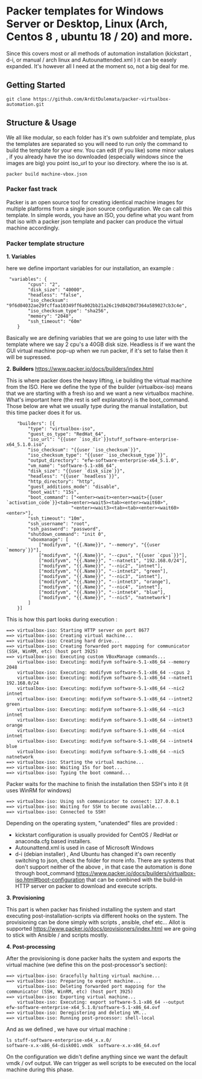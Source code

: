 # Packer templates for Windows Server or Desktop, Linux (Arch, Centos 8 , ubuntu 18 / 20) and more.
Since this covers most or all methods of automation installation (kickstart , d-i, or manual / arch linux and Autounattended.xml ) it can be easely expanded.
It's however all I need at the moment so, not a big deal for me.

## Getting Started
```
git clone https://github.com/ArditDulemata/packer-virtualbox-automation.git
```


## Structure & Usage

We all like modular, so each folder has it's own subfolder and template, plus the templates are separated so you will need to run only the command to build the template for your env.
You can edit (if you like) some minor values , if you already have the iso downloaded (especially windows since the images are big) you point iso_url to your iso directory.
where the iso is at.

```
packer build machine-vbox.json 
```

### Packer fast track

Packer is an open source tool for creating identical machine images for multiple platforms from a single json source configuration. 
We can call this template.
In simple words, you have an ISO, you define what you want from that iso with a packer json template and packer can produce the virtual machine accordingly. 

### Packer template structure

**1. Variables**

here we define important variables for our installation, an example :

```
 "variables": {
        "cpus": "2",
        "disk_size": "40000",
        "headless": "false",
        "iso_checksum": "9f6d04032ae29fcffaa10349ff6a902bb21a26c19d8420d7364a589027cb3c4e",
        "iso_checksum_type": "sha256",
        "memory": "2048",
        "ssh_timeout": "60m"
    }
```
Basically we are defining variables that we are going to use later with the template where we say 2 cpu's a 40GB disk size.
Headless is if we want the GUI virtual machine pop-up when we run packer, if it's set to false then it will be supressed.

**2. Builders**
https://www.packer.io/docs/builders/index.html

This is where packer does the heavy lifting, i.e building the virtual machine from the ISO.
Here we define the type of the builder (virtualbox-iso) means that we are starting with a fresh iso and we want a new virtualbox machine.
What's important here (the rest is self explanatory) is the boot_command.
Those below are what we usually type during the manual installation, but this time packer does it for us.


```
    "builders": [{
        "type": "virtualbox-iso",
        "guest_os_type": "RedHat_64",
        "iso_url": "{{user `iso_dir`}}stuff_software-enterprise-x64_5.1.0.iso",
        "iso_checksum": "{{user `iso_checksum`}}",
        "iso_checksum_type": "{{user `iso_checksum_type`}}",
        "output_directory": "efw-software-enterprise-x64_5.1.0",
        "vm_name": "software-5.1-x86_64",
        "disk_size": "{{user `disk_size`}}",
        "headless": "{{user `headless`}}",
        "http_directory": "http",
        "guest_additions_mode": "disable",
        "boot_wait": "15s",
        "boot_command": ["<enter><wait><enter><wait>{{user `activation_code`}}<tab><enter><wait5><tab><enter><wait60>",
                        "<enter><wait3><tab><tab><enter><wait60><enter>"],
        "ssh_timeout": "10m",
        "ssh_username": "root",
        "ssh_password": "password",
        "shutdown_command": "init 0",
        "vboxmanage": [
            ["modifyvm", "{{.Name}}", "--memory", "{{user `memory`}}"],
            ["modifyvm", "{{.Name}}", "--cpus", "{{user `cpus`}}"],
            ["modifyvm", "{{.Name}}", "--natnet1", "192.168.0/24"],
            ["modifyvm", "{{.Name}}", "--nic2", "intnet"],
            ["modifyvm", "{{.Name}}", "--intnet2", "green"],
            ["modifyvm", "{{.Name}}", "--nic3", "intnet"],
            ["modifyvm", "{{.Name}}", "--intnet3", "orange"],
            ["modifyvm", "{{.Name}}", "--nic4", "intnet"],
            ["modifyvm", "{{.Name}}", "--intnet4", "blue"],
            ["modifyvm", "{{.Name}}", "--nic5", "natnetwork"]
        ]
    }]
```
This is how this part looks during execution : 
```
==> virtualbox-iso: Starting HTTP server on port 8677
==> virtualbox-iso: Creating virtual machine...
==> virtualbox-iso: Creating hard drive...
==> virtualbox-iso: Creating forwarded port mapping for communicator (SSH, WinRM, etc) (host port 3925)
==> virtualbox-iso: Executing custom VBoxManage commands...
    virtualbox-iso: Executing: modifyvm software-5.1-x86_64 --memory 2048
    virtualbox-iso: Executing: modifyvm software-5.1-x86_64 --cpus 2
    virtualbox-iso: Executing: modifyvm software-5.1-x86_64 --natnet1 192.168.0/24
    virtualbox-iso: Executing: modifyvm software-5.1-x86_64 --nic2 intnet
    virtualbox-iso: Executing: modifyvm software-5.1-x86_64 --intnet2 green
    virtualbox-iso: Executing: modifyvm software-5.1-x86_64 --nic3 intnet
    virtualbox-iso: Executing: modifyvm software-5.1-x86_64 --intnet3 orange
    virtualbox-iso: Executing: modifyvm software-5.1-x86_64 --nic4 intnet
    virtualbox-iso: Executing: modifyvm software-5.1-x86_64 --intnet4 blue
    virtualbox-iso: Executing: modifyvm software-5.1-x86_64 --nic5 natnetwork
==> virtualbox-iso: Starting the virtual machine...
==> virtualbox-iso: Waiting 15s for boot...
==> virtualbox-iso: Typing the boot command...
```

Packer waits for the machine to finish the installation then SSH's into it (it uses WinRM for windows)
```
==> virtualbox-iso: Using ssh communicator to connect: 127.0.0.1
==> virtualbox-iso: Waiting for SSH to become available...
==> virtualbox-iso: Connected to SSH!
```
Depending on the operating system, "unatended" files are provided : 
- kickstart configuration is usually provided for CentOS / RedHat or anaconda.cfg based installers.
- Autounattend.xml is used in case of Microsoft Windows
- d-i (debian installer) , And Ubuntu has changed it's own recently switching to json, check the folder for more info.
There are systems that don't support neither of the above , in that case the automation is done
through boot_command https://www.packer.io/docs/builders/virtualbox-iso.html#boot-configuration that
can be combined with the build-in HTTP server on packer to download and execute scripts.

**3. Provisioning**

This part is when packer has finished installing the system and start executing post-installation-scripts via different hooks on the system.
The provisioning can be done simply with scripts , ansible, chef etc... Allot is supported
https://www.packer.io/docs/provisioners/index.html we are going to stick with Ansible / and scripts mostly.


**4. Post-processing**

After the provisioning is done packer halts the system and exports the virtual machine (we define
this on the post-processor's section): 
```
==> virtualbox-iso: Gracefully halting virtual machine...
==> virtualbox-iso: Preparing to export machine...
    virtualbox-iso: Deleting forwarded port mapping for the communicator (SSH, WinRM, etc) (host port 3925)
==> virtualbox-iso: Exporting virtual machine...
    virtualbox-iso: Executing: export software-5.1-x86_64 --output efw-software-enterprise-x64_5.1.0/software-5.1-x86_64.ovf
==> virtualbox-iso: Deregistering and deleting VM...
==> virtualbox-iso: Running post-processor: shell-local
```

And as we defined , we have our virtual machine : 
```
ls stuff-software-enterprise-x64_x.x.0/
software-x.x-x86_64-disk001.vmdk  software-x.x-x86_64.ovf
```
On the configuration we didn't define anything since we want the default vmdk / ovf output.
We can trigger as well scripts to be executed on the local machine during this phase.

